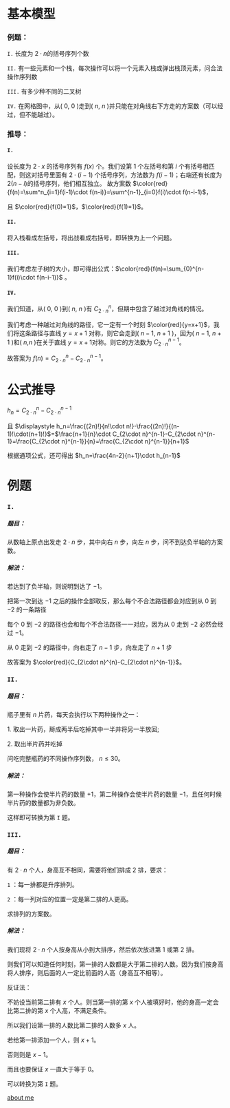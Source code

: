 # 基本模型

### 例题：
$\texttt{I.}$ 长度为 $2\cdot n$的括号序列个数

$\texttt{II.}$ 有一些元素和一个栈，每次操作可以将一个元素入栈或弹出栈顶元素，问合法操作序列数

$\texttt{III.}$ 有多少种不同的二叉树

$\texttt{IV.}$ 在网格图中，从( $0$, $0$ )走到( $n$, $n$ )并只能在对角线右下方走的方案数（可以经过，但不能越过）。

### 推导：
#### $\texttt{I.}$

设长度为 $2\cdot x$ 的括号序列有 $f(x)$ 个。我们设第 $1$ 个左括号和第 $i$ 个有括号相匹配，则这对括号里面有 $2\cdot (i-1)$ 个括号序列，方法数为 $f(i-1)$；右端还有长度为 $2(n-i)$的括号序列，他们相互独立。
故方案数 $\color{red}{f(n)=\sum^n_{i=1}f(i-1)\cdot f(n-i)}=\sum^{n-1}_{i=0}f(i)\cdot f(n-i-1)$，

且 $\color{red}{f(0)=1}$，$\color{red}{f(1)=1}$。

#### $\texttt{II.}$

将入栈看成左括号，将出战看成右括号，即转换为上一个问题。

#### $\texttt{III.}$

我们考虑左子树的大小，即可得出公式：$\color{red}{f(n)=\sum_{0}^{n-1}f(i)\cdot f(n-i-1)}$ 。

#### $\texttt{IV.}$

我们知道，从( $0$, $0$ )到( $n$, $n$ )有 $C_{2\cdot n}^{n}$，但期中包含了越过对角线的情况。

我们考虑一种越过对角线的路径，它一定有一个时刻 $\color{red}{y=x+1}$，我们将这条路径与直线 $y=x+1$ 对称，则它会走到( $n-1$, $n+1$ )，因为( $n-1$, $n+1$ )和( $n$,$n$ )在关于直线 $y=x+1$对称。则它的方法数为 $C_{2\cdot n}^{n-1}$。

故答案为 $f(n)=C_{2\cdot n}^{n}-C_{2\cdot n}^{n-1}$。

# 公式推导

$h_n=C_{2\cdot n}^{n}-C_{2\cdot n}^{n-1}$

且 $\displaystyle h_n=\frac{(2n)!}{n!\cdot n!}-\frac{(2n)!}{(n-1)!\cdot(n+1)!}$=$\frac{n+1}{n}\cdot C_{2\cdot n}^{n-1}-C_{2\cdot n}^{n-1}=\frac{C_{2\cdot n}^{n-1}}{n}=\frac{C_{2\cdot n}^{n-1}}{n+1}$

根据通项公式，还可得出 $h_n=\frac{4n-2}{n+1}\cdot h_{n-1}$

# 例题

### $\texttt{I.}$
##### 题目：
从数轴上原点出发走 $2\cdot n$ 步，其中向右 $n$ 步，向左 $n$ 步，问不到达负半轴的方案数。

##### 解法：
若达到了负半轴，则说明到达了 $-1$。

把第一次到达 $-1$ 之后的操作全部取反，那么每个不合法路径都会对应到从 $0$ 到 $-2$ 的一条路径

每个 $0$ 到 $-2$ 的路径也会和每个不合法路径一一对应，因为从 $0$ 走到 $-2$ 必然会经过 $-1$。

从 $0$ 走到 $-2$ 的路径中，向右走了 $n-1$ 步，向左走了 $n+1$ 步

故答案为 $\color{red}{C_{2\cdot n}^{n}-C_{2\cdot n}^{n-1}}$。

### $\texttt{II.}$
##### 题目：
瓶子里有 $n$ 片药，每天会执行以下两种操作之一：

$1.$ 取出一片药，掰成两半后吃掉其中一半并将另一半放回;

$2.$ 取出半片药并吃掉

问吃完整瓶药的不同操作序列数， $n\le 30$。

##### 解法：

第一种操作会使半片药的数量 $+1$，第二种操作会使半片药的数量 $-1$，且任何时候半片药的数量都为非负数。

这样即可转换为第 $\texttt{I}$ 题。

### $\texttt{III.}$
##### 题目：
有 $2\cdot n$ 个人，身高互不相同，需要将他们排成 $2$ 排，要求：

$\texttt{1}$ ：每一排都是升序排列。

$\texttt{2}$ ：每一列对应的位置一定是第二排的人更高。

求排列的方案数。

##### 解法：

我们现将 $2\cdot n$ 个人按身高从小到大排序，然后依次放进第 $1$ 或第 $2$ 排。

则我们可以知道任何时刻，第一排的人数都是大于第二排的人数。因为我们按身高将人排序，则后面的人一定比前面的人高（身高互不相等）。

反证法：

不妨设当前第二排有 $x$ 个人。则当第一排的第 $x$ 个人被填好时，他的身高一定会比第二排的第 $x$ 个人高，不满足条件。

所以我们设第一排的人数比第二排的人数多 $x$ 人。

若给第一排添加一个人，则 $x+1$。

否则则是 $x-1$。

而且也要保证 $x$ 一直大于等于 $0$。

可以转换为第 $\texttt{I}$ 题。

[ about me ](https://github.com/yyf525)
